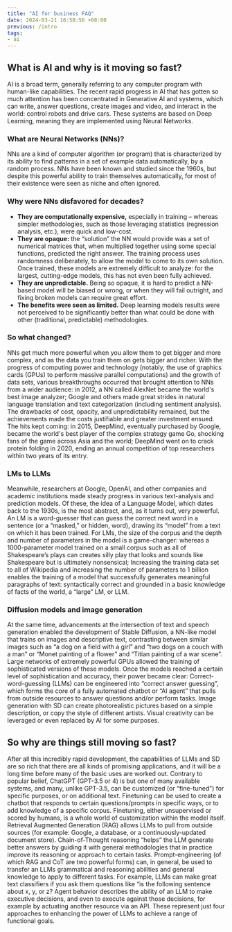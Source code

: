 ```yaml
---
title: "AI for business FAQ"
date: 2024-03-21 16:58:56 +08:00
previous: /intro
tags:
- ai
---
```


## What is AI and why is it moving so fast? 
AI is a broad term, generally referring to any computer program with human-like capabilities. 
The recent rapid progress in AI that has gotten so much attention has been concentrated in 
Generative AI and systems, which can write, answer questions, create images and video, 
and interact in the world: control robots and drive cars.
These systems are based on Deep Learning, meaning they are implemented using Neural Networks.
### What are Neural Networks (NNs)?
NNs are a kind of computer algorithm (or program) that is characterized by its ability to 
find patterns in a set of example data automatically, by a random process. 
NNs have been known and studied since the 1960s, but despite this powerful ability to train 
themselves automatically, for most of their existence were seen as niche and
often ignored. 

### Why were NNs disfavored for decades?
* **They are computationally expensive,** especially in training – whereas simpler methodologies, such as those leveraging statistics (regression analysis, etc.), were quick and low-cost.
* **They are opaque:** the “solution” the NN would provide was a set of numerical matrices that, when multiplied together using some special functions, predicted the right answer. The training process uses randomness deliberately, to allow the model to come to its own solution. Once trained, these models are extremely difficult to analyze: for the largest, cutting-edge models, this has not even been fully achieved. 
* **They are unpredictable.** Being so opaque, it is hard to predict a NN-based model will be biased or wrong, or when they will fail outright, and fixing broken models can require great effort. 
* **The benefits were seen as limited.** Deep learning models results were not perceived to be significantly better than what could be done with other (traditional, predictable) methodologies.

### So what changed?
NNs get much more powerful when you allow them to get bigger and more complex, and as the data you train them on gets bigger and richer. 
With the progress of computing power and technology (notably, the use of graphics cards (GPUs) to perform massive parallel computations) 
and the growth of data sets, various breakthroughs occurred that brought attention to NNs from a wider audience: 
in 2012, a NN called AlexNet became the world's best image analyzer; 
Google and others made great strides in natural language translation and text categorization (including sentiment analysis).
The drawbacks of cost, opacity, and unpredictability remained, but the achievements made the costs justifiable
and greater investment ensued. The hits kept coming: 
in 2015, DeepMind, eventually purchased by Google, became the world's best player of the complex strategy game Go, 
shocking fans of the game across Asia and the world; 
DeepMind went on to crack protein folding in 2020, ending an annual competition of top researchers within two years of its entry. 

### LMs to LLMs
Meanwhile, researchers at Google, OpenAI, and other companies and academic institutions made steady progress in various text-analysis 
and prediction models. 
Of these, the idea of a Language Model, which dates back to the 1930s, is the most abstract, and, as it turns out, very powerful. 
An LM is a word-guesser that can guess the correct next word in a sentence (or a “masked,” or hidden, word), 
drawing its “model” from a text on which it has been trained. 
For LMs, the size of the corpus and the depth and number of parameters in the model is a game-changer: 
whereas a 1000-parameter model trained on a small corpus such as all of Shakespeare’s plays can creates silly play 
that looks and sounds like Shakespeare but is ultimately nonsensical; 
Increasing the training data set to all of Wikipedia and increasing the number of parameters to 1 billion enables the training of a model 
that successfully generates meaningful paragraphs of text: syntactically correct and grounded in a basic knowledge of facts of the world, 
a “large” LM, or LLM. 

### Diffusion models and image generation
At the same time, advancements at the intersection of text and speech generation enabled the development of Stable Diffusion, 
a NN-like model that trains on images and descriptive text, contrasting between similar images such as “a dog on a field with a girl” and 
“two dogs on a couch with a man” or “Monet painting of a flower” and “Titian painting of a war scene”. 
Large networks of extremely powerful GPUs allowed the training of sophisticated versions of these models. 
Once the models reached a certain level of sophistication and accuracy, their power became clear:
Correct-word-guessing (LLMs) can be engineered into “correct answer guessing”, which forms the core of a fully automated chatbot or 
“AI agent” that pulls from outside resources to answer questions and/or perform tasks. 
Image generation with SD can create photorealistic pictures based on a simple description, 
or copy the style of different artists. Visual creativity can be leveraged or even replaced by AI for some purposes.

## So why are things still moving so fast?

After all this incredibly rapid development, the capabilities of LLMs and SD are so rich that there are all kinds of promising applications, 
and it will be a long time before many of the basic uses are worked out. 
Contrary to popular belief, ChatGPT (GPT-3.5 or 4) is but one of many available systems, and many, unlike GPT-3.5, can be customized (or “fine-tuned”) for specific purposes, or on additional text. Finetuning can be used to create a chatbot that responds to certain questions/prompts in specific ways, or to add knowledge of a specific corpus. Finetuning, either unsupervised or scored by humans, is a whole world of customization within the model itself. 
Retrieval Augmented Generation (RAG) allows LLMs to pull from outside sources (for example: Google, a database, or a continuously-updated document store).
Chain-of-Thought reasoning “helps” the LLM generate better answers by guiding it with general methodologies that in practice improve its reasoning or approach to certain tasks.
Prompt-engineering (of which RAG and CoT are two powerful forms) can, in general, be used to transfer an LLMs grammatical and reasoning abilities and general knowledge to apply to different tasks. For example, LLMs can make great text classifiers if you ask them questions like “is the following sentence about x, y, or z?
Agent behavior describes the ability of an LLM to make executive decisions, and even to execute against those decisions, for example by actuating another resource via an API. 
These represent just four approaches to enhancing the power of LLMs to achieve a range of functional goals. 
